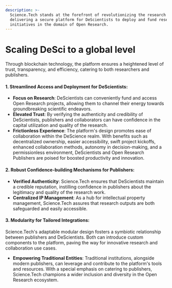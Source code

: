 ```yaml
---
description: >-
  Science.Tech stands at the forefront of revolutionizing the research arena by
  delivering a secure platform for DeScientists to deploy and fund research
  initiatives in the domain of Open Research.
---
```


# Scaling DeSci to a global level

Through blockchain technology, the platform ensures a heightened level of trust, transparency, and efficiency, catering to both researchers and publishers.

#### 1. **Streamlined Access and Deployment for DeScientists**:

* **Focus on Research**: DeScientists can conveniently fund and access Open Research projects, allowing them to channel their energy towards groundbreaking scientific endeavors.
* **Elevated Trust**: By verifying the authenticity and credibility of DeScientists, publishers and collaborators can have confidence in the capital utilization and quality of the research.
* **Frictionless Experience**: The platform's design promotes ease of collaboration within the DeScience realm. With benefits such as decentralized ownership, easier accessibility, swift project kickoffs, enhanced collaboration methods, autonomy in decision-making, and a permissionless environment, DeScientists and Open Research Publishers are poised for boosted productivity and innovation.

#### 2. **Robust Confidence-building Mechanisms for Publishers**:

* **Verified Authenticity**: Science.Tech ensures that DeScientists maintain a credible reputation, instilling confidence in publishers about the legitimacy and quality of the research work.
* **Centralized IP Management**: As a hub for intellectual property management, Science.Tech assures that research outputs are both safeguarded and easily accessible.

#### 3. **Modularity for Tailored Integrations**:

Science.Tech's adaptable modular design fosters a symbiotic relationship between publishers and DeScientists. Both can introduce custom components to the platform, paving the way for innovative research and collaboration use cases.

* **Empowering Traditional Entities**: Traditional institutions, alongside modern publishers, can leverage and contribute to the platform's tools and resources. With a special emphasis on catering to publishers, Science.Tech champions a wider inclusion and diversity in the Open Research ecosystem.
